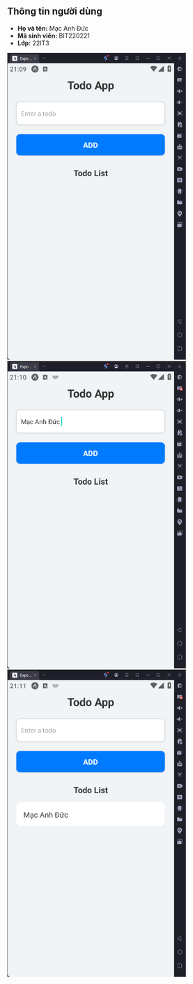 ## Thông tin người dùng
- **Họ và tên:** Mạc Anh Đức
- **Mã sinh viên:** BIT220221
- **Lớp:** 22IT3


<p float="left">
    <img src="h1.png" width="410" />
    <img src="h2.png" width="410" />
    <img src="h3.png" width="410" />
</p>


